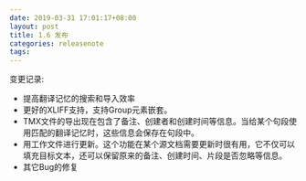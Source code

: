 ```yaml
---
date: 2019-03-31 17:01:17+08:00
layout: post
title: 1.6 发布
categories: releasenote
tags: 
---
```


变更记录:

* 提高翻译记忆的搜索和导入效率
* 更好的XLIFF支持，支持Group元素嵌套。
* TMX文件的导出现在包含了备注、创建者和创建时间等信息。当给某个句段使用匹配的翻译记忆时，这些信息会保存在句段中。
* 用工作文件进行更新。这个功能在某个源文档需要更新时很有用，它不仅可以填充目标文本，还可以保留原来的备注、创建时间、片段是否忽略等信息。
* 其它Bug的修复
